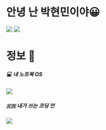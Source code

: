 # 안녕 난 박현민이야😀

<a href="https://github.com/parkhyunmin0121" target="_blank"><img src="https://img.shields.io/badge/paekhyunmin-181717?style=for-the-badge&logo=github&logoColor=FFFFFF"/></a>
<a href="qjfbmin10114@icloud.com" target="_blank"><img src="https://img.shields.io/badge/cccaatt@icloud.com-000000?style=for-the-badge&logo=apple&logoColor=FFFFFF"/></a>
<!-- **parkhyunmin0121/parkhyunmin0121** is a ✨ _special_ ✨ repository because its `README.md` (this file) appears on your GitHub profile.

Here are some ideas to get you started:

- 🔭 I’m currently working on ...
- 🌱 I’m currently learning ...
- 👯 I’m looking to collaborate on ...
- 🤔 I’m looking for help with ...
- 💬 Ask me about ...
- 📫 How to reach me: ...
- 😄 Pronouns: ...
- ⚡ Fun fact: ... -->

# 정보 🔭

##### 💻 내 노트북 OS  
<a><img src="https://img.shields.io/badge/mac OS-000000?style=for-the-badge&logo=macOS&logoColor=FFFFFF"/></a>
##### 🇰🇷 내가 쓰는 코딩 언 
<a><img src="https://img.shields.io/badge/Python-3776AB?style=for-the-badge&logo=python&logoColor=FFFFFF"/></a> 
